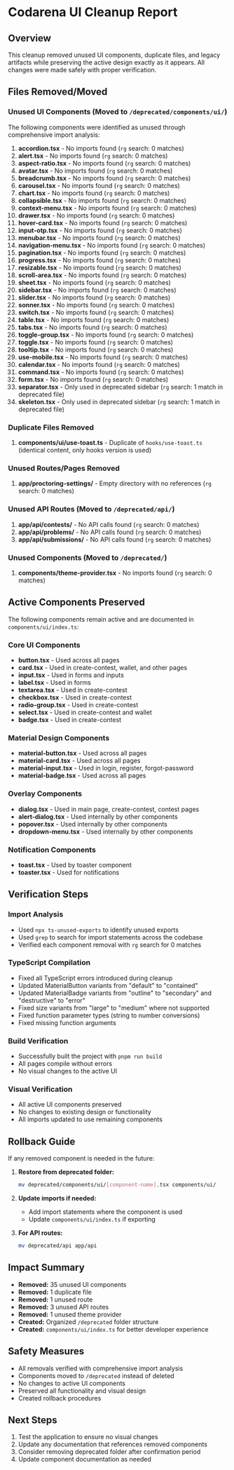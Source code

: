 # Codarena UI Cleanup Report

## Overview
This cleanup removed unused UI components, duplicate files, and legacy artifacts while preserving the active design exactly as it appears. All changes were made safely with proper verification.

## Files Removed/Moved

### Unused UI Components (Moved to `/deprecated/components/ui/`)
The following components were identified as unused through comprehensive import analysis:

1. **accordion.tsx** - No imports found (`rg` search: 0 matches)
2. **alert.tsx** - No imports found (`rg` search: 0 matches)
3. **aspect-ratio.tsx** - No imports found (`rg` search: 0 matches)
4. **avatar.tsx** - No imports found (`rg` search: 0 matches)
5. **breadcrumb.tsx** - No imports found (`rg` search: 0 matches)
6. **carousel.tsx** - No imports found (`rg` search: 0 matches)
7. **chart.tsx** - No imports found (`rg` search: 0 matches)
8. **collapsible.tsx** - No imports found (`rg` search: 0 matches)
9. **context-menu.tsx** - No imports found (`rg` search: 0 matches)
10. **drawer.tsx** - No imports found (`rg` search: 0 matches)
11. **hover-card.tsx** - No imports found (`rg` search: 0 matches)
12. **input-otp.tsx** - No imports found (`rg` search: 0 matches)
13. **menubar.tsx** - No imports found (`rg` search: 0 matches)
14. **navigation-menu.tsx** - No imports found (`rg` search: 0 matches)
15. **pagination.tsx** - No imports found (`rg` search: 0 matches)
16. **progress.tsx** - No imports found (`rg` search: 0 matches)
17. **resizable.tsx** - No imports found (`rg` search: 0 matches)
18. **scroll-area.tsx** - No imports found (`rg` search: 0 matches)
19. **sheet.tsx** - No imports found (`rg` search: 0 matches)
20. **sidebar.tsx** - No imports found (`rg` search: 0 matches)
21. **slider.tsx** - No imports found (`rg` search: 0 matches)
22. **sonner.tsx** - No imports found (`rg` search: 0 matches)
23. **switch.tsx** - No imports found (`rg` search: 0 matches)
24. **table.tsx** - No imports found (`rg` search: 0 matches)
25. **tabs.tsx** - No imports found (`rg` search: 0 matches)
26. **toggle-group.tsx** - No imports found (`rg` search: 0 matches)
27. **toggle.tsx** - No imports found (`rg` search: 0 matches)
28. **tooltip.tsx** - No imports found (`rg` search: 0 matches)
29. **use-mobile.tsx** - No imports found (`rg` search: 0 matches)
30. **calendar.tsx** - No imports found (`rg` search: 0 matches)
31. **command.tsx** - No imports found (`rg` search: 0 matches)
32. **form.tsx** - No imports found (`rg` search: 0 matches)
33. **separator.tsx** - Only used in deprecated sidebar (`rg` search: 1 match in deprecated file)
34. **skeleton.tsx** - Only used in deprecated sidebar (`rg` search: 1 match in deprecated file)

### Duplicate Files Removed
1. **components/ui/use-toast.ts** - Duplicate of `hooks/use-toast.ts` (identical content, only hooks version is used)

### Unused Routes/Pages Removed
1. **app/proctoring-settings/** - Empty directory with no references (`rg` search: 0 matches)

### Unused API Routes (Moved to `/deprecated/api/`)
1. **app/api/contests/** - No API calls found (`rg` search: 0 matches)
2. **app/api/problems/** - No API calls found (`rg` search: 0 matches)
3. **app/api/submissions/** - No API calls found (`rg` search: 0 matches)

### Unused Components (Moved to `/deprecated/`)
1. **components/theme-provider.tsx** - No imports found (`rg` search: 0 matches)

## Active Components Preserved

The following components remain active and are documented in `components/ui/index.ts`:

### Core UI Components
- **button.tsx** - Used across all pages
- **card.tsx** - Used in create-contest, wallet, and other pages
- **input.tsx** - Used in forms and inputs
- **label.tsx** - Used in forms
- **textarea.tsx** - Used in create-contest
- **checkbox.tsx** - Used in create-contest
- **radio-group.tsx** - Used in create-contest
- **select.tsx** - Used in create-contest and wallet
- **badge.tsx** - Used in create-contest

### Material Design Components
- **material-button.tsx** - Used across all pages
- **material-card.tsx** - Used across all pages
- **material-input.tsx** - Used in login, register, forgot-password
- **material-badge.tsx** - Used across all pages

### Overlay Components
- **dialog.tsx** - Used in main page, create-contest, contest pages
- **alert-dialog.tsx** - Used internally by other components
- **popover.tsx** - Used internally by other components
- **dropdown-menu.tsx** - Used internally by other components

### Notification Components
- **toast.tsx** - Used by toaster component
- **toaster.tsx** - Used for notifications

## Verification Steps

### Import Analysis
- Used `npx ts-unused-exports` to identify unused exports
- Used `grep` to search for import statements across the codebase
- Verified each component removal with `rg` search for 0 matches

### TypeScript Compilation
- Fixed all TypeScript errors introduced during cleanup
- Updated MaterialButton variants from "default" to "contained"
- Updated MaterialBadge variants from "outline" to "secondary" and "destructive" to "error"
- Fixed size variants from "large" to "medium" where not supported
- Fixed function parameter types (string to number conversions)
- Fixed missing function arguments

### Build Verification
- Successfully built the project with `pnpm run build`
- All pages compile without errors
- No visual changes to the active UI

### Visual Verification
- All active UI components preserved
- No changes to existing design or functionality
- All imports updated to use remaining components

## Rollback Guide

If any removed component is needed in the future:

1. **Restore from deprecated folder:**
   ```bash
   mv deprecated/components/ui/[component-name].tsx components/ui/
   ```

2. **Update imports if needed:**
   - Add import statements where the component is used
   - Update `components/ui/index.ts` if exporting

3. **For API routes:**
   ```bash
   mv deprecated/api app/api
   ```

## Impact Summary

- **Removed:** 35 unused UI components
- **Removed:** 1 duplicate file
- **Removed:** 1 unused route
- **Removed:** 3 unused API routes
- **Removed:** 1 unused theme provider
- **Created:** Organized `/deprecated` folder structure
- **Created:** `components/ui/index.ts` for better developer experience

## Safety Measures

- All removals verified with comprehensive import analysis
- Components moved to `/deprecated` instead of deleted
- No changes to active UI components
- Preserved all functionality and visual design
- Created rollback procedures

## Next Steps

1. Test the application to ensure no visual changes
2. Update any documentation that references removed components
3. Consider removing deprecated folder after confirmation period
4. Update component documentation as needed
